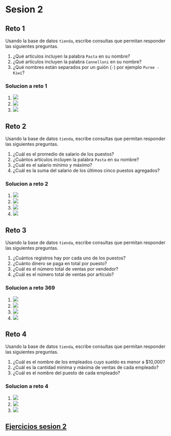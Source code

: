 # Sesion 2

## Reto 1

Usando la base de datos `tienda`, escribe consultas que permitan responder las siguientes preguntas.

1. ¿Qué artículos incluyen la palabra `Pasta` en su nombre?
2. ¿Qué artículos incluyen la palabra `Cannelloni` en su nombre?
3. ¿Qué nombres están separados por un guión (`-`) por ejemplo `Puree - Kiwi`?

### Solucion a reto 1

1. ![](./images/sesion2/reto1-1.png)
2. ![](./images/sesion2/reto1-2.png)
3. ![](./images/sesion2/reto1-3.png)

## Reto 2

Usando la base de datos `tienda`, escribe consultas que permitan responder las siguientes preguntas.

1. ¿Cuál es el promedio de salario de los puestos?
2. ¿Cuántos artículos incluyen la palabra `Pasta` en su nombre?
3. ¿Cuál es el salario mínimo y máximo?
4. ¿Cuál es la suma del salario de los últimos cinco puestos agregados?

### Solucion a reto 2

1. ![](./images/sesion2/reto2-1.png)
2. ![](./images/sesion2/reto2-2.png)
3. ![](./images/sesion2/reto2-3.png)
4. ![](./images/sesion2/reto2-4.png)

## Reto 3

Usando la base de datos `tienda`, escribe consultas que permitan responder las siguientes preguntas.

1. ¿Cuántos registros hay por cada uno de los puestos?
2. ¿Cuánto dinero se paga en total por puesto?
3. ¿Cuál es el número total de ventas por vendedor?
4. ¿Cuál es el número total de ventas por artículo?

### Solucion a reto 369

1. ![](./images/sesion2/reto3-1.png)
2. ![](./images/sesion2/reto3-2.png)
3. ![](./images/sesion2/reto3-3.png)
4. ![](./images/sesion2/reto3-4.png)

## Reto 4

Usando la base de datos `tienda`, escribe consultas que permitan responder las siguientes preguntas.

1. ¿Cuál es el nombre de los empleados cuyo sueldo es menor a $10,000?
2. ¿Cuál es la cantidad mínima y máxima de ventas de cada empleado?
3. ¿Cuál es el nombre del puesto de cada empleado?

### Solucion a reto 4

1. ![](./images/sesion2/reto4-1.png)
2. ![](./images/sesion2/reto4-2.png)
3. ![](./images/sesion2/reto4-3.png)


## [Ejercicios sesion 2](./ejercicios-sesion2.sql)